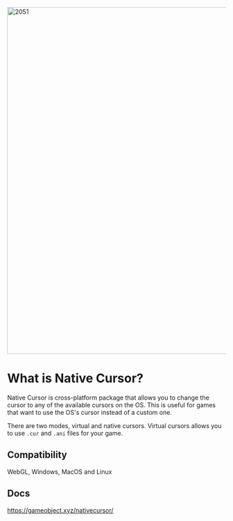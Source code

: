 <img width="800" alt="2051" src="https://github.com/user-attachments/assets/355102fd-cd5a-4a63-a725-75af9c381540">

# What is Native Cursor?

Native Cursor is cross-platform package that allows you to change the cursor to any of the available cursors on the OS.
This is useful for games that want to use the OS's cursor instead of a custom one.

There are two modes, virtual and native cursors.
Virtual cursors allows you to use `.cur` and `.ani` files for your game.

## Compatibility

WebGL, Windows, MacOS and Linux

## Docs

https://gameobject.xyz/nativecursor/
